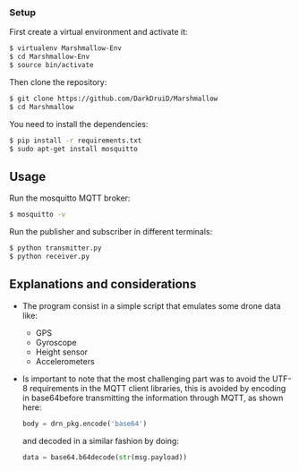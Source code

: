 ### Setup

First create a virtual environment and activate it:
```sh
$ virtualenv Marshmallow-Env
$ cd Marshmallow-Env
$ source bin/activate
```

Then clone the repository:
```sh
$ git clone https://github.com/DarkDruiD/Marshmallow
$ cd Marshmallow
```

You need to install the dependencies:
```sh
$ pip install -r requirements.txt
$ sudo apt-get install mosquitto
```

## Usage

Run the mosquitto MQTT broker:

```sh
$ mosquitto -v
```

Run the publisher and subscriber in different terminals:

```sh
$ python transmitter.py
$ python receiver.py
```


## Explanations and considerations

* The program consist in a simple script that emulates some drone data like: 
    - GPS
    - Gyroscope
    - Height sensor
    - Accelerometers

* Is important to note that the most challenging part was to avoid the UTF-8 requirements in the MQTT client libraries, this is avoided by encoding in base64before transmitting the information through MQTT, as shown here:

    ```py
    body = drn_pkg.encode('base64')
    ```
    
    and decoded in a similar fashion by doing:
    
    ```py
    data = base64.b64decode(str(msg.payload))
    ```
